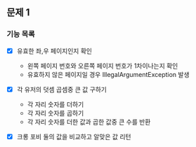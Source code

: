 ## 문제 1
### 기능 목록
-[x] 유효한 좌,우 페이지인지 확인
  - 왼쪽 페이지 번호와 오른쪽 페이지 번호가 1차이나는지 확인
  - 유효하지 않은 페이지일 경우 IllegalArgumentException 발생

-[x] 각 유저의 덧셈 곱셈중 큰 값 구하기 
  - 각 자리 숫자를 더하기 
  - 각 자리 숫자를 곱하기
  - 각 자리 숫자를 더한 값과 곱한 값중 큰 수를 반환
  
-[x] 크롱 포비 둘의 값을 비교하고 알맞은 값 리턴